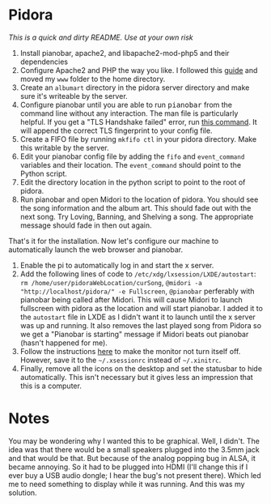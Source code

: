 Pidora
======

*This is a quick and dirty README. Use at your own risk*

1.	Install pianobar, apache2, and libapache2-mod-php5 and their dependencies
2.	Configure Apache2 and PHP the way you like. I followed this [guide](https://help.ubuntu.com/community/ApacheMySQLPHP#Installing_Apache_2) and moved my `www` folder to the home directory.
3.	Create an `albumart` directory in the pidora server directory and make sure it's writeable by the server.
4.	Configure pianobar until you are able to run <tt>pianobar</tt> from the command line without any interaction. The man file is particularly helpful. If you get a "TLS Handshake failed" error, run [this command](https://gist.github.com/4200610). It will append the correct TLS fingerprint to your config file.
5.	Create a FIFO file by running `mkfifo ctl` in your pidora directory. Make this writable by the server.
6.	Edit your pianobar config file by adding the `fifo` and `event_command` variables and their location. The `event_command` should point to the Python script.
7.	Edit the directory location in the python script to point to the root of pidora.
8.	Run pianobar and open Midori to the location of pidora. You should see the song information and the album art. This should fade out with the next song. Try Loving, Banning, and Shelving a song. The appropriate message should fade in then out again.

That's it for the installation. Now let's configure our machine to automatically launch the web browser and pianobar.

1.	Enable the pi to automatically log in and start the x server.
2.	Add the following lines of code to `/etc/xdg/lxsession/LXDE/autostart`: `rm /home/user/pidoraWebLocation/curSong`, `@midori -a "http://localhost/pidora/" -e Fullscreen`, `@pianobar` perferably with pianobar being called after Midori.
	This will cause Midori to launch fullscreen with pidora as the location and will start pianobar. I added it to the `autostart` file in LXDE as I didn't want it to launch until the x server was up and running. It also removes the last played song from Pidora so we get a "Pianobar is starting" message if Midori beats out pianobar (hasn't happened for me).
3.	Follow the instructions [here](http://raspberrypi.stackexchange.com/questions/752/how-do-i-prevent-the-screen-from-going-blank) to make the monitor not turn itself off. However, save it to the `~/.xsessionrc` instead of `~/.xinitrc`.
4.	Finally, remove all the icons on the desktop and set the statusbar to hide automatically. This isn't necessary but it gives less an impression that this is a computer.


Notes
=====

You may be wondering why I wanted this to be graphical. Well, I didn't. The idea was that there would be a small speakers plugged into the 3.5mm jack and that would be that. But because of the analog popping bug in ALSA, it became annoying. So it had to be plugged into HDMI (I'll change this if I ever buy a USB audio dongle; I hear the bug's not present there). Which led me to need something to display while it was running. And this was my solution.
